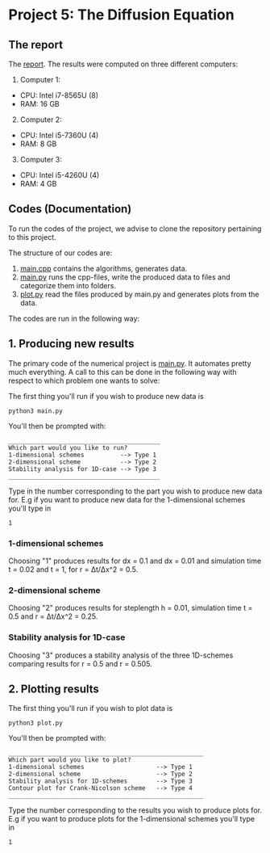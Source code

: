 # Project 5: The Diffusion Equation

## The report
The [report](https://github.com/reneaas/ComputationalPhysics/blob/master/projects/project5/report/Project_5.pdf).
The results were computed on three different computers:
1. Computer 1:
  - CPU: Intel i7-8565U (8)
  - RAM: 16 GB

2. Computer 2:
  - CPU: Intel i5-7360U (4)
  - RAM: 8 GB

3. Computer 3:
  - CPU: Intel i5-4260U (4)
  - RAM: 4 GB


## Codes (Documentation)
To run the codes of the project, we advise to clone the repository pertaining to this project.

The structure of our codes are:
1. [main.cpp](https://github.com/reneaas/ComputationalPhysics/blob/master/projects/project4/codes/main.cpp) contains the algorithms, generates data.
2. [main.py](https://github.com/reneaas/ComputationalPhysics/blob/master/projects/project4/codes/main.py) runs the cpp-files, write the produced data to files and categorize them into folders.
3. [plot.py](https://github.com/reneaas/ComputationalPhysics/blob/master/projects/project4/codes/plot.py) read the files produced by main.py and generates plots from the data.


The codes are run in the following way:

## 1. Producing new results

The primary code of the numerical project is [main.py](https://github.com/reneaas/ComputationalPhysics/blob/master/projects/project4/codes/main.py). It automates pretty much everything. A call to this can be done in the following way with respect to which problem one wants to solve:

The first thing you'll run if you wish to produce new data is

```console
python3 main.py
```

You'll then be prompted with:
```console
__________________________________________
Which part would you like to run?
1-dimensional schemes          --> Type 1
2-dimensional scheme           --> Type 2
Stability analysis for 1D-case --> Type 3
__________________________________________
```

Type in the number corresponding to the part you wish to produce new data for. E.g if you want to produce new data for the 1-dimensional schemes you'll type in

```console
1
```

### 1-dimensional schemes
Choosing "1" produces results for dx = 0.1 and dx = 0.01 and simulation time t = 0.02 and t = 1, for r = Δt/Δx^2 = 0.5.

### 2-dimensional scheme
Choosing "2" produces results for steplength h = 0.01, simulation time t = 0.5 and r = Δt/Δx^2 = 0.25.

### Stability analysis for 1D-case
Choosing "3" produces a stability analysis of the three 1D-schemes comparing results for r = 0.5 and r = 0.505.

## 2. Plotting results
The first thing you'll run if you wish to plot data is

```console
python3 plot.py
```

You'll then be prompted with:
```console
______________________________________________________
Which part would you like to plot?
1-dimensional schemes                    --> Type 1
2-dimensional scheme                     --> Type 2
Stability analysis for 1D-schemes        --> Type 3
Contour plot for Crank-Nicolson scheme   --> Type 4
______________________________________________________

```

Type the number corresponding to the results you wish to produce plots for. E.g if you want to produce plots for the 1-dimensional schemes you'll type in

```console
1
```
